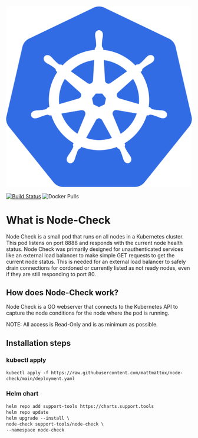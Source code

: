 ![Node-Check Logo](https://github.com/kubernetes/kubernetes/raw/master/logo/logo.png)

[![Build Status](https://drone.support.tools/api/badges/mattmattox/node-check/status.svg)](https://drone.support.tools/mattmattox/node-check)
![Docker Pulls](https://img.shields.io/docker/pulls/supporttools/node-check.svg)

# What is Node-Check
Node Check is a small pod that runs on all nodes in a Kubernetes cluster. This pod listens on port 8888 and responds with the current node health status. Node Check was primarily designed for unauthenticated services like an external load balancer to make simple GET requests to get the current node status. This is needed for an external load balancer to safely drain connections for cordoned or currently listed as not ready nodes, even if they are still responding to port 80.

## How does Node-Check work?
Node Check is a GO webserver that connects to the Kubernetes API to capture the node conditions for the node where the pod is running.

NOTE: All access is Read-Only and is as minimum as possible.

## Installation steps

### kubectl apply
```
kubectl apply -f https://raw.githubusercontent.com/mattmattox/node-check/main/deployment.yaml
```

### Helm chart
```
helm repo add support-tools https://charts.support.tools
helm repo update
helm upgrade --install \
node-check support-tools/node-check \
--namespace node-check
```